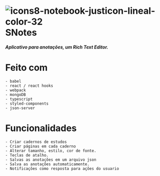 # ![icons8-notebook-justicon-lineal-color-32](https://user-images.githubusercontent.com/88716893/167047749-cd721ba2-db23-4c22-a551-2d14538f1147.png) SNotes
##### Aplicativo para anotações, um Rich Text Editor.

# Feito com

    - babel
    - react / react hooks
    - webpack
    - mongoDB
    - typescript
    - styled-components
    - json-server

# Funcionalidades

    - Criar cadernos de estudos
    - Criar páginas em cada caderno
    - Alterar tamanho, estilo, cor de fonte.
    - Teclas de atalho.
    - Salvas as anotações em um arquivo json
    - Salva as anotações automaticamente.
    - Notificações como resposta para ações do usuario
